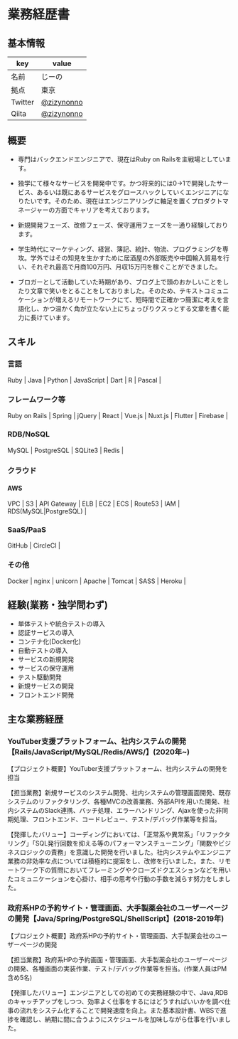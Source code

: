 # 業務経歴書

## 基本情報

|key|value|
|----|----|
|名前|じーの|
|拠点|東京|
|Twitter|[@zizynonno](https://twitter.com/zizynonno)|
|Qiita|[@zizynonno](https://qiita.com/zizynonno)|

## 概要

- 専門はバックエンドエンジニアで、現在はRuby on Railsを主戦場としています。

- 独学にて様々なサービスを開発中です。かつ将来的には0→1で開発したサービス、あるいは既にあるサービスをグロースハックしていくエンジニアになりたいです。そのため、現在はエンジニアリングに軸足を置くプロダクトマネージャーの方面でキャリアを考えております。

- 新規開発フェーズ、改修フェーズ、保守運用フェーズを一通り経験しております。

- 学生時代にマーケティング、経営、簿記、統計、物流、プログラミングを専攻。学外ではその知見を生かすために居酒屋の外部販売や中国輸入貿易を行い、それぞれ最高で月商100万円、月収15万円を稼ぐことができました。

- ブロガーとして活動していた時期があり、ブログ上で頭のおかしいことをしたり文章で笑いをとることをしておりました。そのため、テキストコミュニケーションが増えるリモートワークにて、短時間で正確かつ簡潔に考えを言語化し、かつ温かく角が立たない上にちょっぴりクスっとする文章を書く能力に長けています。　

## スキル

### 言語

Ruby | Java | Python | JavaScript | Dart | R | Pascal |

### フレームワーク等

Ruby on Rails | Spring | jQuery | React | Vue.js | Nuxt.js | Flutter | Firebase |

### RDB/NoSQL

MySQL | PostgreSQL | SQLite3 | Redis |　

### クラウド

#### AWS

VPC | S3 | API Gateway | ELB | EC2 | ECS | Route53 | IAM | RDS(MySQL|PostgreSQL) |

### SaaS/PaaS

GitHub | CircleCI |

### その他

Docker | nginx | unicorn | Apache | Tomcat | SASS | Heroku |
 
## 経験(業務・独学問わず)

- 単体テストや統合テストの導入
- 認証サービスの導入
- コンテナ化(Docker化)
- 自動テストの導入
- サービスの新規開発
- サービスの保守運用
- テスト駆動開発
- 新規サービスの開発
- フロントエンド開発

## 主な業務経歴

### YouTuber支援プラットフォーム、社内システムの開発【Rails/JavaScript/MySQL/Redis/AWS/】(2020年~)

【プロジェクト概要】YouTuber支援プラットフォーム、社内システムの開発を担当

【担当業務】新規サービスのシステム開発、社内システムの管理画面開発、既存システムのリファクタリング、各種MVCの改善業務、外部APIを用いた開発、社内システムのSlack連携、バッチ処理、エラーハンドリング、Ajaxを使った非同期処理、フロントエンド、コードレビュー、テスト/デバッグ作業等を担当。

【発揮したバリュー】コーディングにおいては、「正常系や異常系」「リファクタリング」「SQL発行回数を抑える等のパフォーマンスチューニング」「関数やビジネスロジックの責務」を意識した開発を行いました。社内システムやエンジニア業務の非効率な点については積極的に提案をし、改修を行いました。また、リモートワーク下の質問においてフレーミングやクローズドクエスションなどを用いたコミュニケーションを心掛け、相手の思考や行動の手数を減らす努力をしました。

### 政府系HPの予約サイト・管理画面、大手製薬会社のユーザーページの開発【Java/Spring/PostgreSQL/ShellScript】(2018-2019年)

【プロジェクト概要】政府系HPの予約サイト・管理画面、大手製薬会社のユーザーページの開発

【担当業務】政府系HPの予約画面・管理画面、大手製薬会社のユーザーページの開発、各種画面の実装作業、テスト/デバッグ作業等を担当。(作業人員はPM含め5名)

【発揮したバリュー】エンジニアとしての初めての実務経験の中で、Java,RDBのキャッチアップをしつつ、効率よく仕事をするにはどうすればいいかを調べ仕事の流れをシステム化することで開発速度を向上。また基本設計書、WBSで進捗を確認し、納期に間に合うようにスケジュールを加味しながら仕事を行いました。
